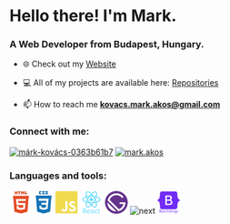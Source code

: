 <h1 align="left">Hello there! I'm Mark.</h1>
<h3 align="left">A Web Developer from Budapest, Hungary.</h3>

- 🌐 Check out my [Website](https://markkovacs.com)

- 💻 All of my projects are available here: [Repositories](https://github.com/kovacsmarkakos?tab=repositories)

- 📫 How to reach me **kovacs.mark.akos@gmail.com**

<p align="left"> 
<h3 align="left">Connect with me:</h3>
<a href="https://linkedin.com/in/márk-kovács-0363b61b7" target="blank"><img align="center" src="https://cdn.jsdelivr.net/npm/simple-icons@3.0.1/icons/linkedin.svg" alt="márk-kovács-0363b61b7" height="30" width="40" /></a>
<a href="https://instagram.com/mark.akos" target="blank"><img align="center" src="https://cdn.jsdelivr.net/npm/simple-icons@3.0.1/icons/instagram.svg" alt="mark.akos" height="30" width="40" /></a>
</p>

<h3 align="left">Languages and tools:</h3>
<p align="left"><img src="https://raw.githubusercontent.com/devicons/devicon/master/icons/html5/html5-plain-wordmark.svg" alt="html5" width="40" height="40"/><img src="https://raw.githubusercontent.com/devicons/devicon/master/icons/css3/css3-plain-wordmark.svg" alt="css3" width="40" height="40"/><img src="https://raw.githubusercontent.com/devicons/devicon/master/icons/javascript/javascript-plain.svg" alt="javascript" width="40" height="40"/> <img src="https://raw.githubusercontent.com/devicons/devicon/master/icons/react/react-original-wordmark.svg" alt="react" width="40" height="40"/>
<img src="https://raw.githubusercontent.com/devicons/devicon/master/icons/gatsby/gatsby-original.svg" alt="gatsby" width="40" height="40"/>
<img src="https://simpleicons.org/icons/next-dot-js.svg" alt="next" width="40" height="40"/>
<img src="https://raw.githubusercontent.com/devicons/devicon/master/icons/bootstrap/bootstrap-plain-wordmark.svg" alt="bootstrap" width="40" height="40"/>
  
</p>
